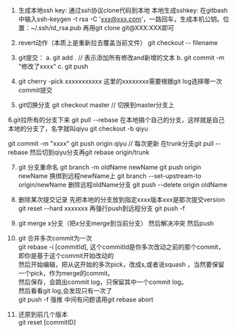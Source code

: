 1. 生成本地ssh key:
通过ssh协议clone代码到本地
本地生成sshkey: 在gitbash中输入ssh-keygen -t rsa -C 'xxx@xxx.com'，一路回车，生成本机公钥。位置：~/.ssh/id_rsa.pub
再用git clone git@XXX:XXX即可

2. revert动作（本质上是重新拉去覆盖当前文件）
git checkout -- filename  

3. git提交：
a. git add .    // 表示添加所有修改and新增的文本
b. git commit -m "修改了xxxx"
c. git push

4. git cherry -pick xxxxxxxxxxx
这里的xxxxxxxx需要根据git log选择哪一次commit提交

5. git切换分支 git checkout master // 切换到master分支上

6.git拉所有的分支下来
git pull --rebase
在本地搞个自己的分支，这样就是自己本地的分支了，名字就叫qiyu
git checkout -b qiyu

git commit -m "xxxx"
git push origin qiyu
// 每次更新
在trunk分支git pull --rebase
然后切到qiyu分支再git rebase origin/trunk


7. git 分支重命名
git branch -m oldName newName
git push origin newName
换绑到远程newName上
git branch --set-upstream-to origin/newName
删除远程oldName分支
git push --delete origin oldName


8. 删除某次提交记录
先把本地的分支放到指定xxxx版本xxx是那次提交version
git reset --hard xxxxxxx
再强行push到远程分支
git push -f

9. git merge x分支（把x分支merge到当前分支）
然后解决冲突
然后push

10. git 合并多次commit为一次  
git rebase -i [commitId], 这个commitId是你多次改动之前的那个commit，即你是基于这个commit开始改动的  
然后开始编辑，把从这开始的多次pick，改成s,或者说squash ，当然要保留一个pick，作为merge的commit。  
然后保存，会跳出commit log，只保留其中一个commit log。  
然后看看git log,会发现只有一次了  
git push -f 强推
中间有问题请用git rebase abort  

11. 还原到前几个版本  
git reset [commitID]
